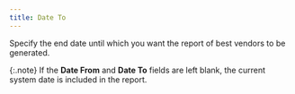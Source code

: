 ```yaml
---
title: Date To
---
```



Specify the end date until which you want the report of best vendors  to be generated.


{:.note}
If the **Date 
 From** and **Date To** fields  are left blank, the current system date is included in the report.
